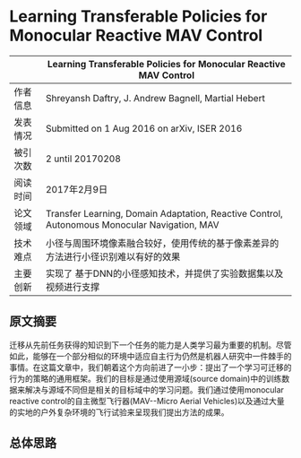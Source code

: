 #  Learning Transferable Policies for Monocular Reactive MAV Control
|               | Learning Transferable Policies for Monocular Reactive MAV Control |
| ------------- | -------------            |
| 作者信息 | Shreyansh Daftry, J. Andrew Bagnell, Martial Hebert  |
| 发表情况 | Submitted on 1 Aug 2016 on arXiv, ISER 2016      |
| 被引次数 | 2 until 20170208             |
| 阅读时间 | 2017年2月9日              |
| 论文领域 | Transfer Learning, Domain Adaptation, Reactive Control, Autonomous Monocular Navigation, MAV |  
| 技术难点 | 小径与周围环境像素融合较好，使用传统的基于像素差异的方法进行小径识别难以有好的效果       |
| 主要创新 | 实现了 基于DNN的小径感知技术，并提供了实验数据集以及视频进行支撑 |

## 原文摘要
迁移从先前任务获得的知识到下一个任务的能力是人类学习最为重要的机制。尽管如此，能够在一个部分相似的环境中适应自主行为仍然是机器人研究中一件棘手的事情。在这篇文章中，我们朝着这个方向前进了一小步：提出了一个学习可迁移的行为的策略的通用框架。我们的目标是通过使用源域(source domain)中的训练数据来解决与源域不同但是相关的目标域中的学习问题。我们通过使用monocular reactive control的自主微型飞行器(MAV--Micro Aerial Vehicles)以及通过大量的实地的户外复杂环境的飞行试验来呈现我们提出方法的成果。

## 总体思路 
  
